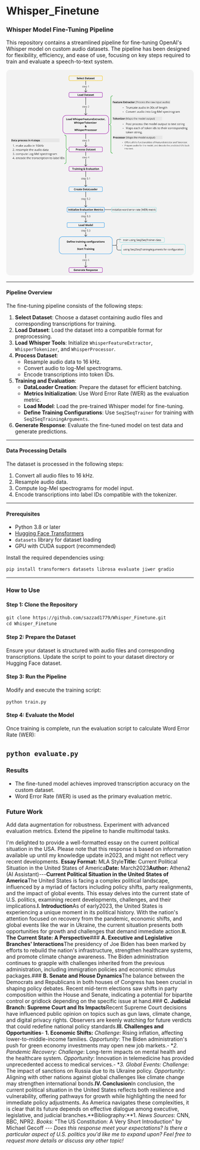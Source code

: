 <h1>Whisper_Finetune</h1>

### Whisper Model Fine-Tuning Pipeline

This repository contains a streamlined pipeline for fine-tuning OpenAI's Whisper model on custom audio datasets. The pipeline has been designed for flexibility, efficiency, and ease of use, focusing on key steps required to train and evaluate a speech-to-text system.

<img src="assets/whisper.jpg" alt="Whisper_Finetune steps" width="600" style="border-radius: 10px;" />

---

#### Pipeline Overview

The fine-tuning pipeline consists of the following steps:

1. **Select Dataset**: Choose a dataset containing audio files and corresponding transcriptions for training.
2. **Load Dataset**: Load the dataset into a compatible format for preprocessing.
3. **Load Whisper Tools**: Initialize `WhisperFeatureExtractor`, `WhisperTokenizer`, and `WhisperProcessor`.
4. **Process Dataset**:
   - Resample audio data to 16 kHz.
   - Convert audio to log-Mel spectrograms.
   - Encode transcriptions into token IDs.
5. **Training and Evaluation**:
   - **DataLoader Creation**: Prepare the dataset for efficient batching.
   - **Metrics Initialization**: Use Word Error Rate (WER) as the evaluation metric.
   - **Load Model**: Load the pre-trained Whisper model for fine-tuning.
   - **Define Training Configurations**: Use `Seq2SeqTrainer` for training with `Seq2SeqTrainingArguments`.
6. **Generate Response**: Evaluate the fine-tuned model on test data and generate predictions.

---

#### Data Processing Details

The dataset is processed in the following steps:
1. Convert all audio files to 16 kHz.
2. Resample audio data.
3. Compute log-Mel spectrograms for model input.
4. Encode transcriptions into label IDs compatible with the tokenizer.

---

#### Prerequisites

- Python 3.8 or later
- [Hugging Face Transformers](https://huggingface.co/transformers/)
- `datasets` library for dataset loading
- GPU with CUDA support (recommended)

Install the required dependencies using:

```bash
pip install transformers datasets librosa evaluate jiwer gradio
```

---
### How to Use
#### Step 1: Clone the Repository
```
git clone https://github.com/sazzad1779/Whisper_Finetune.git
cd Whisper_Finetune
```
#### Step 2: Prepare the Dataset
Ensure your dataset is structured with audio files and corresponding transcriptions. Update the script to point to your dataset directory or Hugging Face dataset.

#### Step 3: Run the Pipeline
Modify and execute the training script:

``
python train.py
``
#### Step 4: Evaluate the Model
Once training is complete, run the evaluation script to calculate Word Error Rate (WER):

``
python evaluate.py
``
---
### Results
- The fine-tuned model achieves improved transcription accuracy on the custom dataset.
- Word Error Rate (WER) is used as the primary evaluation metric.
### Future Work
Add data augmentation for robustness.
Experiment with advanced evaluation metrics.
Extend the pipeline to handle multimodal tasks.

I'm delighted to provide a well-formatted essay on the current political situation in the USA. Please note that this response is based on information available up until my knowledge update in2023, and might not reflect very recent developments.
**Essay Format:** MLA Style**Title:** Current Political Situation in the United States of America**Date:** March2023**Author:** Athena2 (AI Assistant)---**Current Political Situation in the United States of America**The United States is facing a complex political landscape, influenced by a myriad of factors including policy shifts, party realignments, and the impact of global events. This essay delves into the current state of U.S. politics, examining recent developments, challenges, and their implications.**I. Introduction**As of early2023, the United States is experiencing a unique moment in its political history. With the nation's attention focused on recovery from the pandemic, economic shifts, and global events like the war in Ukraine, the current situation presents both opportunities for growth and challenges that demand immediate action.**II. The Current State: A Perspective**### **A. Executive and Legislative Branches' Interactions**The presidency of Joe Biden has been marked by efforts to rebuild the nation's infrastructure, strengthen healthcare systems, and promote climate change awareness. The Biden administration continues to grapple with challenges inherited from the previous administration, including immigration policies and economic stimulus packages.### **B. Senate and House Dynamics**The balance between the Democrats and Republicans in both houses of Congress has been crucial in shaping policy debates. Recent mid-term elections saw shifts in party composition within the House and Senate, indicating a potential for bipartite control or gridlock depending on the specific issue at hand.### **C. Judicial Branch: Supreme Court and Its Impacts**Recent Supreme Court decisions have influenced public opinion on topics such as gun laws, climate change, and digital privacy rights. Observers are keenly watching for future verdicts that could redefine national policy standards.**III. Challenges and Opportunities**- **1. Economic Shifts:** *Challenge*: Rising inflation, affecting lower-to-middle-income families. *Opportunity*: The Biden administration's push for green economy investments may open new job markets.- **2. Pandemic Recovery:* *Challenge*: Long-term impacts on mental health and the healthcare system. *Opportunity*: Innovation in telemedicine has provided unprecedented access to medical services.- **3. Global Events:* *Challenge*: The impact of sanctions on Russia due to its Ukraine policy. *Opportunity*: Aligning with other nations against global challenges like climate change may strengthen international bonds.**IV. Conclusion**In conclusion, the current political situation in the United States reflects both resilience and vulnerability, offering pathways for growth while highlighting the need for immediate policy adjustments. As America navigates these complexities, it is clear that its future depends on effective dialogue among executive, legislative, and judicial branches.**Bibliography:**1. *News Sources*: CNN, BBC, NPR2. *Books*: "The US Constitution: A Very Short Introduction" by Michael Gecoff
--- *Does this response meet your expectations? Is there a particular aspect of U.S. politics you'd like me to expand upon? Feel free to request more details or discuss any other topic!*
